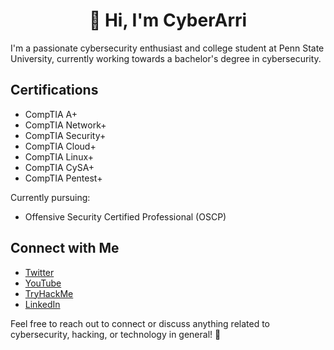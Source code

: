 <h1 align="center">👋 Hi, I'm CyberArri</h1>


<!--
**cyberarri/cyberarri** is a ✨ _special_ ✨ repository because its `README.md` (this file) appears on your GitHub profile.

Here are some ideas to get you started:

- 🔭 I’m currently working on ...
- 🌱 I’m currently learning ...
- 👯 I’m looking to collaborate on ...
- 🤔 I’m looking for help with ...
- 💬 Ask me about ...
- 📫 How to reach me: ...
- 😄 Pronouns: ...
- ⚡ Fun fact: ...
-->

I'm a passionate cybersecurity enthusiast and college student at Penn State University, currently working towards a bachelor's degree in cybersecurity.

## Certifications
- CompTIA A+
- CompTIA Network+
- CompTIA Security+
- CompTIA Cloud+
- CompTIA Linux+
- CompTIA CySA+
- CompTIA Pentest+

Currently pursuing:
- Offensive Security Certified Professional (OSCP)

## Connect with Me
- [Twitter](https://twitter.com/CyberArri)
- [YouTube](https://www.youtube.com/@cyberarri)
- [TryHackMe](https://tryhackme.com/p/cyberarri)
- [LinkedIn](https://www.linkedin.com/in/arriannaperez/)

Feel free to reach out to connect or discuss anything related to cybersecurity, hacking, or technology in general! 🚀
